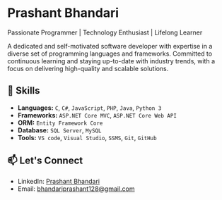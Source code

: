 # Prashant Bhandari 

Passionate Programmer | Technology Enthusiast | Lifelong Learner

A dedicated and self-motivated software developer with expertise in a diverse set of programming languages and frameworks. Committed to continuous learning and staying up-to-date with industry trends, with a focus on delivering high-quality and scalable solutions.

## 🚀 Skills

- **Languages:** ``C``, ``C#``, ``JavaScript``, ``PHP``, ``Java``, ``Python 3``
- **Frameworks:** ``ASP.NET Core MVC``, ``ASP.NET Core Web API``
- **ORM:** ``Entity Framework Core``
- **Database:** ``SQL Server``, ``MySQL``
- **Tools:** ``VS code``, ``Visual Studio``, ``SSMS``, ``Git``, ``GitHub``

## 📫 Let's Connect

- LinkedIn: [Prashant Bhandari](https://www.linkedin.com/in/prashant-bhandari-0144832a8)
- Email: [bhandariprashant128@gmail.com](mailto:bhandariprashant128@gmail.com)
